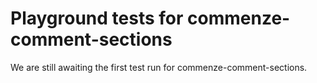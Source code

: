 # Playground tests for commenze-comment-sections
We are still awaiting the first test run for commenze-comment-sections.
